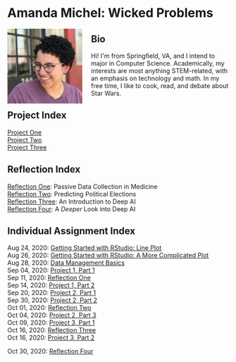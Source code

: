 # Amanda Michel: Wicked Problems

<img src="headshot.jpeg"  width=170 height=170 align="left" style="padding-right:20px"/> 

## Bio
<p>Hi! I'm from Springfield, VA, and I intend to major in Computer Science. Academically, my interests are most anything STEM-related, with an emphasis on technology and math. In my free time, I like to cook, read, and debate about Star Wars. </p>

## Project Index
[Project One](project1.md)<br/>
[Project Two](project2.md)<br/>
[Project Three](project3.md)<br/>
<!--[Project Four](project4.md)<br/>-->

## Reflection Index
[Reflection One](reflection1.md): Passive Data Collection in Medicine<br/>
[Reflection Two](reflection2.md): Predicting Political Elections<br/>
[Reflection Three](reflection3.md): An Introduction to Deep AI<br/>
[Reflection Four](reflection4.md): A *Deeper* Look into Deep AI<br/>

## Individual Assignment Index
Aug 24, 2020: [Getting Started with RStudio: Line Plot](lineplot.md)<br/>
Aug 26, 2020: [Getting Started with RStudio: A More Complicated Plot](complexplot.md)<br/>
Aug 28, 2020: [Data Management Basics](datamanag.md)<br/>
Sep 04, 2020: [Project 1, Part 1](p1part1.md)<br/>
Sep 11, 2020: [Reflection One](reflection1.md)<br/>
Sep 14, 2020: [Project 1, Part 2](p1part2.md)<br/>
Sep 20, 2020: [Project 2, Part 1](p2part1.md)<br/>
Sep 30, 2020: [Project 2, Part 2](p2part2.md)<br/>
Oct 01, 2020: [Reflection Two](reflection2.md)<br/>
Oct 04, 2020: [Project 2, Part 3](p2part3.md)<br/>
Oct 09, 2020: [Project 3, Part 1](p3part1.md)<br/>
Oct 16, 2020: [Reflection Three](reflection3.md)<br/>
Oct 16, 2020: [Project 3, Part 2](p3part2.md)<br/>
<!-- Oct 28, 2020: [Project 4, Part 1](p4part1.md)<br/> -->
Oct 30, 2020: [Reflection Four](reflection4.md)<br/>
<!--Oct 30, 2020: [Project 4, Part 2](p4part2.md)<br/> -->
